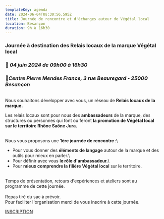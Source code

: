 ```yaml
---
templateKey: agenda
date: 2024-06-04T08:30:56.595Z
title: Journée de rencontre et d'échanges autour de Végétal local
location: Besançon
duration: 9h à 16h30
---
```

<!--StartFragment-->

### Journée à destination des Relais locaux de la marque Végétal local

### 📅 *04 juin 2024 de 09h00 à 16h30*

### 📍*Centre Pierre Mendes France, 3 rue Beauregard - 25000 Besançon*

\
Nous souhaitons développer avec vous, un réseau de **Relais locaux de la marque.**

Les relais locaux sont pour nous des **ambassadeurs** de la marque, des structures ou personnes qui font ou feront **la promotion de Végétal local sur le territoire Rhône Saône Jura.**

\
Nous vous proposons une **1ère journée de rencontre** :\
- Pour vous donner des **éléments de langage** autour de la marque et des outils pour mieux en parler.\
- Pour définir avec vous **le rôle d'ambassadeur.**\
- Pour **mieux comprendre la filière Végétal local** sur le territoire.

\
Temps de présentation, retours d'expériences et ateliers sont au programme de cette journée.\
\
Repas tiré du sac à prévoir.\
Pour faciliter l'organisation merci de vous inscrire à cette journée.

[I﻿NSCRIPTION](https://docs.google.com/forms/d/e/1FAIpQLSePbmwh-Mh8s3qLljSYLU5CF5HtgKBztvxMkAzdnNCwo4vrRg/viewform)

<!--EndFragment-->